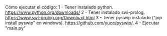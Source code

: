 Cómo ejecutar el código:
1 - Tener instalado python. https://www.python.org/downloads/
2 - Tener instalado swi-prolog. https://www.swi-prolog.org/Download.html
3 - Tener pyswip instalado ("pip install pyswip" en windows). https://github.com/yuce/pyswip/.
4 - Ejecutar "main.py"
